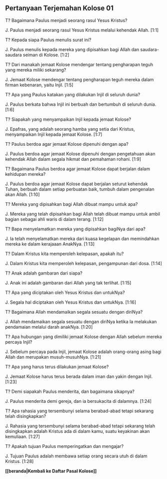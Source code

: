 ﻿## Pertanyaan Terjemahan Kolose 01 ##

T? Bagaimana Paulus menjadi seorang rasul Yesus Kristus?

J. Paulus menjadi seorang rasul Yesus Kristus melalui kehendak Allah. [1:1]

T? Kepada siapa Paulus menulis surat ini?

J. Paulus menulis kepada mereka yang dipisahkan bagi Allah dan saudara-saudara seiman di Kolose. [1:2]

T? Dari manakah jemaat Kolose mendengar tentang pengharapan teguh yang mereka miliki sekarang?

J. Jemaat Kolose mendengar tentang pengharapan teguh mereka dalam firman kebenaran, yaitu Injil. [1:5]

T? Apa yang Paulus katakan yang dilakukan Injil di seluruh dunia?

J. Paulus berkata bahwa Injil ini berbuah dan bertumbuh di seluruh dunia. [1:6]

T? Siapakah yang menyampaikan Injil kepada jemaat Kolose?

J. Epafras, yang adalah seorang hamba yang setia dari Kristus, menyampaikan Injil kepada jemaat Kolose. [1:7]

T? Paulus berdoa agar jemaat Kolose dipenuhi dengan apa?

J. Paulus berdoa agar jemaat Kolose dipenuhi dengan pengetahuan akan kehendak Allah dalam segala hikmat dan pemahaman rohani. [1:9]

T? Bagaimana Paulus berdoa agar jemaat Kolose dapat berjalan dalam kehidupan mereka?

J. Paulus berdoa agar jemaat Kolose dapat berjalan seturut kehendak Tuhan, berbuah dalam setiap perbuatan baik, tumbuh dalam pengenalan akan Allah. [1:10]

T? Mereka yang dipisahkan bagi Allah dibuat mampu untuk apa?

J. Mereka yang telah dipisahkan bagi Allah telah dibuat mampu untuk ambil bagian sebagai ahli waris di dalam terang. [1:12]

T? Bapa menyelamatkan mereka yang dipisahkan bagiNya dari apa?

J. Ia telah menyelamatkan mereka dari kuasa kegelapan dan memindahkan mereka ke dalam kerajaaan AnakNya. [1:13]

T? Dalam Kristus kita memperoleh kelepasan, apakah itu?

J. Dalam Kristus kita memperoleh kelepasan, pengampunan dari dosa. [1:14]

T? Anak adalah gambaran dari siapa?

J. Anak ini adalah gambaran dari Allah yang tak terlihat. [1:15]

T? Apa yang diciptakan oleh Yesus Kristus dan untukNya?

J. Segala hal diciptakan oleh Yesus Kristus dan untukNya. [1:16]

T? Bagaimana Allah mendamaikan segala sesuatu dengan diriNya?

J. Allah mendamaikan segala sesuatu dengan diriNya ketika Ia melakukan pendamaian melalui darah anakNya.  [1:20]

T? Apa hubungan yang dimiliki jemaat Kolose dengan Allah sebelum mereka percaya Injil?

J. Sebelum percaya pada Injil, jemaat Kolose adalah orang-orang asing bagi Allah dan merupakan musuh-musuhNya. [1:21]

T? Apa yang harus terus dilakukan jemaat Kolose?

J. Jemaat Kolose harus terus berada dalam iman dan yakin dengan Injil. [1:23]

T? Demi siapakah Paulus menderita, dan bagaimana sikapnya?

J. Paulus menderita demi gereja, dan ia bersukacita di dalamnya. [1:24]

T? Apa rahasia yang tersembunyi selama berabad-abad tetapi sekarang telah disingkapkan?

J. Rahasia yang tersembunyi selama berabad-abad tetapi sekarang telah disingkapkan adalah Kristus ada di dalam kamu, suatu keyakinan akan kemuliaan. [1:27]

T? Apakah tujuan Paulus memperingatkan dan mengajar?

J. Tujuan Paulus adalah membawa setiap orang secara utuh di dalam Kristus. [1:28]

__[[beranda|Kembali ke Daftar Pasal Kolose]]__

